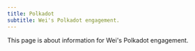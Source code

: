 ```yaml
---
title: Polkadot
subtitle: Wei's Polkadot engagement.
---
```


This page is about information for Wei's Polkadot engagement.
